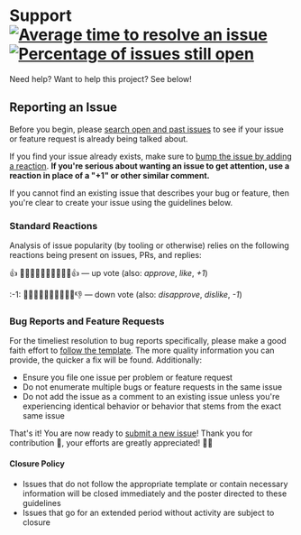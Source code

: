 # Support [![Average time to resolve an issue][1]][2] [![Percentage of issues still open][3]][2]

Need help? Want to help this project? See below!

## Reporting an Issue

Before you begin, please [search open and past issues][4] to see if your issue
or feature request is already being talked about.

If you find your issue already exists, make sure to [bump the issue by adding a
reaction][5]. **If you're serious about wanting an issue to get attention, use a
reaction in place of a "+1" or other similar comment.**

If you cannot find an existing issue that describes your bug or feature, then
you're clear to create your issue using the guidelines below.

### Standard Reactions

Analysis of issue popularity (by tooling or otherwise) relies on the following
reactions being present on issues, PRs, and replies:

:+1: 👍🏿👍🏾👍🏽👍🏼👍🏻👍 — up vote (also: _approve_, _like_, _+1_)

\:-1: 👎🏿👎🏾👎🏽👎🏼👎🏻👎 — down vote (also: _disapprove_, _dislike_, _-1_)

### Bug Reports and Feature Requests

For the timeliest resolution to bug reports specifically, please make a good
faith effort to [follow the template][6]. The more quality information you can
provide, the quicker a fix will be found. Additionally:

- Ensure you file one issue per problem or feature request
- Do not enumerate multiple bugs or feature requests in the same issue
- Do not add the issue as a comment to an existing issue unless you're
  experiencing identical behavior or behavior that stems from the exact same
  issue

That's it! You are now ready to [submit a new issue][6]! Thank you for
contribution 🎉, your efforts are greatly appreciated! 🙌🏿

#### Closure Policy

- Issues that do not follow the appropriate template or contain necessary
  information will be closed immediately and the poster directed to these
  guidelines
- Issues that go for an extended period without activity are subject to closure

[1]: https://isitmaintained.com/badge/resolution/Xunnamius/projector.svg
[2]:
  https://isitmaintained.com/project/Xunnamius/projector
  'Average time to resolve an issue'
[3]: https://isitmaintained.com/badge/open/Xunnamius/projector.svg
[4]: https://github.com/Xunnamius/projector/issues?q=
[5]:
  https://github.com/blog/2119-add-reactions-to-pull-requests-issues-and-comments
[6]: https://github.com/Xunnamius/projector/issues/new/choose
